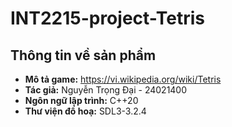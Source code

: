 # INT2215-project-Tetris

## Thông tin về sản phẩm
- **Mô tả game:** https://vi.wikipedia.org/wiki/Tetris
- **Tác giả:** Nguyễn Trọng Đại - 24021400
- **Ngôn ngữ lập trình:** C++20
- **Thư viện đồ hoạ:** SDL3-3.2.4
